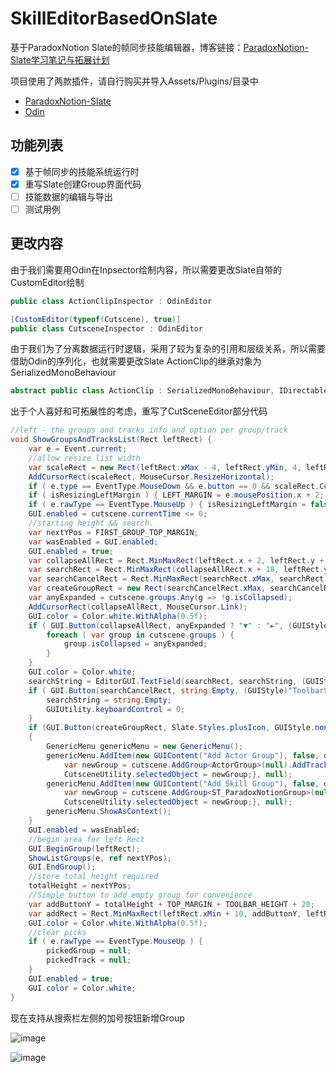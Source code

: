 # SkillEditorBasedOnSlate
基于ParadoxNotion Slate的帧同步技能编辑器，博客链接：[ParadoxNotion-Slate学习笔记与拓展计划](https://www.lfzxb.top/unity-slate-study-and-extendplan/)

项目使用了两款插件，请自行购买并导入Assets/Plugins/目录中

 - [ParadoxNotion-Slate](https://slate.paradoxnotion.com/)
 - [Odin](https://odininspector.com/)

## 功能列表

- [x] 基于帧同步的技能系统运行时
- [x] 重写Slate创建Group界面代码 
- [ ] 技能数据的编辑与导出
- [ ] 测试用例

## 更改内容

由于我们需要用Odin在Inpsector绘制内容，所以需要更改Slate自带的CustomEditor绘制

```csharp
public class ActionClipInspector : OdinEditor

[CustomEditor(typeof(Cutscene), true)]
public class CutsceneInspector : OdinEditor
```

由于我们为了分离数据运行时逻辑，采用了较为复杂的引用和层级关系，所以需要借助Odin的序列化，也就需要更改Slate ActionClip的继承对象为SerializedMonoBehaviour

```csharp
abstract public class ActionClip : SerializedMonoBehaviour, IDirectable, IKeyable
```

出于个人喜好和可拓展性的考虑，重写了CutSceneEditor部分代码

```csharp
//left - the groups and tracks info and option per group/track
void ShowGroupsAndTracksList(Rect leftRect) {
    var e = Event.current;
    //allow resize list width
    var scaleRect = new Rect(leftRect.xMax - 4, leftRect.yMin, 4, leftRect.height);
    AddCursorRect(scaleRect, MouseCursor.ResizeHorizontal);
    if ( e.type == EventType.MouseDown && e.button == 0 && scaleRect.Contains(e.mousePosition) ) { isResizingLeftMargin = true; e.Use(); }
    if ( isResizingLeftMargin ) { LEFT_MARGIN = e.mousePosition.x + 2; }
    if ( e.rawType == EventType.MouseUp ) { isResizingLeftMargin = false; }
    GUI.enabled = cutscene.currentTime <= 0;
    //starting height && search.
    var nextYPos = FIRST_GROUP_TOP_MARGIN;
    var wasEnabled = GUI.enabled;
    GUI.enabled = true;
    var collapseAllRect = Rect.MinMaxRect(leftRect.x + 2, leftRect.y + 2, 18, leftRect.y + 16);
    var searchRect = Rect.MinMaxRect(collapseAllRect.x + 18, leftRect.y + 4, leftRect.xMax - 32, leftRect.y + 20 - 1);
    var searchCancelRect = Rect.MinMaxRect(searchRect.xMax, searchRect.y, leftRect.xMax - 16, searchRect.yMax);
    var createGroupRect = new Rect(searchCancelRect.xMax, searchCancelRect.yMin + 2, 10, 10);
    var anyExpanded = cutscene.groups.Any(g => !g.isCollapsed);
    AddCursorRect(collapseAllRect, MouseCursor.Link);
    GUI.color = Color.white.WithAlpha(0.5f);
    if ( GUI.Button(collapseAllRect, anyExpanded ? "▼" : "►", (GUIStyle)"label") ) {
        foreach ( var group in cutscene.groups ) {
            group.isCollapsed = anyExpanded;
        }
    }
    GUI.color = Color.white;
    searchString = EditorGUI.TextField(searchRect, searchString, (GUIStyle)"ToolbarSeachTextField");
    if ( GUI.Button(searchCancelRect, string.Empty, (GUIStyle)"ToolbarSeachCancelButton") ) {
        searchString = string.Empty;
        GUIUtility.keyboardControl = 0;
    }
    if (GUI.Button(createGroupRect, Slate.Styles.plusIcon, GUIStyle.none))
    {
        GenericMenu genericMenu = new GenericMenu();
        genericMenu.AddItem(new GUIContent("Add Actor Group"), false, data => {                 
            var newGroup = cutscene.AddGroup<ActorGroup>(null).AddTrack<ActorActionTrack>();
            CutsceneUtility.selectedObject = newGroup;}, null);
        genericMenu.AddItem(new GUIContent("Add Skill Group"), false, data => {                 
            var newGroup = cutscene.AddGroup<ST_ParadoxNotionGroup>(null).AddTrack<ST_ParadoxNotionTrack>();
            CutsceneUtility.selectedObject = newGroup;}, null);
        genericMenu.ShowAsContext();
    }
    GUI.enabled = wasEnabled;
    //begin area for left Rect
    GUI.BeginGroup(leftRect);
    ShowListGroups(e, ref nextYPos);
    GUI.EndGroup();
    //store total height required
    totalHeight = nextYPos;
    //Simple button to add empty group for convenience
    var addButtonY = totalHeight + TOP_MARGIN + TOOLBAR_HEIGHT + 20;
    var addRect = Rect.MinMaxRect(leftRect.xMin + 10, addButtonY, leftRect.xMax - 10, addButtonY + 20);
    GUI.color = Color.white.WithAlpha(0.5f);
    //clear picks
    if ( e.rawType == EventType.MouseUp ) {
        pickedGroup = null;
        pickedTrack = null;
    }
    GUI.enabled = true;
    GUI.color = Color.white;
} 
```
现在支持从搜索栏左侧的加号按钮新增Group

![image](https://user-images.githubusercontent.com/35335061/129744492-0dceddb1-d5d3-457e-aac3-f32bbd8f362e.png)

![image](https://user-images.githubusercontent.com/35335061/129744543-807f9024-be36-484d-8d0d-35df9cf4136a.png)

